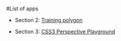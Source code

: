 #List of apps

- Section 2:
[Training polygon](src/section2/index.html)

- Section 3:
[CSS3 Perspective Playground](src/section2/index.html)
